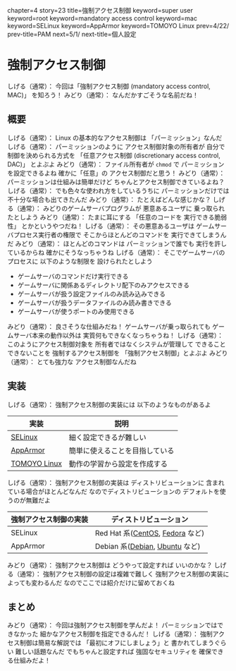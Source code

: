 chapter=4
story=23
title=強制アクセス制御
keyword=super user
keyword=root
keyword=mandatory access control
keyword=mac
keyword=SELinux
keyword=AppArmor
keyword=TOMOYO Linux
prev=4/22/
prev-title=PAM
next=5/1/
next-title=個人設定

# 強制アクセス制御

しげる（通常）：
  今回は「強制アクセス制御
  (mandatory access control, MAC)」
  を知ろう！
みどり（通常）：
  なんだかすごそうな名前だね！

## 概要

しげる（通常）：
  Linux の基本的なアクセス制御は
  「パーミッション」なんだ
しげる（通常）：
  パーミッションのように
  アクセス制御対象の所有者が
  自分で制御を決められる方式を
  「任意アクセス制御
  (discretionary access control, DAC)」
  とよぶよ
みどり（通常）：
  ファイル所有者が `chmod` で
  パーミッションを設定できるよね
  確かに「任意」の
  アクセス制御だと思う！
みどり（通常）：
  パーミッションは仕組みは簡単だけど
  ちゃんとアクセス制御できているよね？
しげる（通常）：
  でも色々な使われ方をしているうちに
  パーミッションだけでは
  不十分な場合も出てきたんだ
みどり（通常）：
  たとえばどんな感じかな？
しげる（通常）：
  みどりのゲームサーバプログラムが
  悪意あるユーザに
  乗っ取られたとしよう
みどり（通常）：
  たまに耳にする
  「任意のコードを
  実行できる脆弱性」
  とかというやつだね！
しげる（通常）：
  その悪意あるユーザは
  ゲームサーバプロセス実行者の権限で
  そこからほとんどのコマンドを
  実行できてしまうんだ
みどり（通常）：
  ほとんどのコマンドは
  パーミッションで誰でも
  実行を許しているからね
  確かにそうなっちゃうね
しげる（通常）：
  そこでゲームサーバのプロセスに
  以下のような制限を
  設けられたとしよう

* ゲームサーバのコマンドだけ実行できる
* ゲームサーバに関係あるディレクトリ配下のみアクセスできる
* ゲームサーバが扱う設定ファイルのみ読み込みできる
* ゲームサーバが扱うデータファイルのみ読み書きできる
* ゲームサーバが使うポートのみ使用できる

みどり（通常）：
  良さそうな仕組みだね！
  ゲームサーバが乗っ取られても
  ゲームサーバ本来の動作以外は
  実質何もできなくなっちゃうね！
しげる（通常）：
  このようにアクセス制御対象を
  所有者ではなくシステムが管理して
  できることできないことを
  強制するアクセス制御を
  「強制アクセス制御」とよぶよ
みどり（通常）：
  とても強力な
  アクセス制御なんだね

## 実装

しげる（通常）：
  強制アクセス制御の実装には
  以下のようなものがあるよ

実装                                            | 説明
----------------------------------------------- | ----
[SELinux](https://selinuxproject.org/)          | 細く設定できるが難しい
[AppArmor](https://apparmor.net)                | 簡単に使えることを目指している
[TOMOYO Linux](https://tomoyo.sourceforge.net/) | 動作の学習から設定を作成する

しげる（通常）：
  強制アクセス制御の実装は
  ディストリビューションに
  含まれている場合がほとんどなんだ
  なのでディストリビューションの
  デフォルトを使うのが無難だよ

強制アクセス制御の実装 | ディストリビューション
---------------------- | ----------------------
SELinux                | Red Hat 系([CentOS](https://www.centos.org), [Fedora](https://fedoraproject.org/ja/) など)
AppArmor               | Debian 系([Debian](https://www.debian.or.jp), [Ubuntu](https://ubuntulinux.jp) など)

みどり（通常）：
  強制アクセス制御は
  どうやって設定すれば
  いいのかな？
しげる（通常）：
  強制アクセス制御の設定は複雑で難しく
  強制アクセス制御の実装によっても変わるんだ
  なのでここでは紹介だけに留めておくね

## まとめ

みどり（通常）：
  今回は強制アクセス制御を学んだよ！
  パーミッションではできなかった
  細かなアクセス制御を指定できるんだ！
しげる（通常）：
  強制アクセス制御は簡易な解説では
  「最初にオフにしましょう」と
  書かれてしまうぐらい
  難しい話題なんだ
  でもちゃんと設定すれば
  強固なセキュリティを
  確保できる仕組みだよ！

